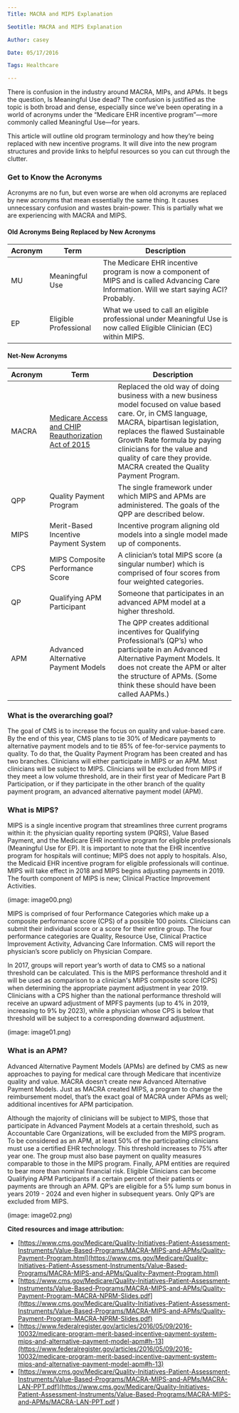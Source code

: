 ```yaml
---
Title: MACRA and MIPS Explanation

Seotitle: MACRA and MIPS Explanation

Author: casey

Date: 05/17/2016

Tags: Healthcare

---
```

There is confusion in the industry around MACRA, MIPs, and APMs. It begs the question, Is Meaningful Use dead? The confusion is justified as the topic is both broad and dense, especially since we’ve been operating in a world of acronyms under the “Medicare EHR incentive program”—more commonly called Meaningful Use—for years.

This article will outline old program terminology and how they’re being replaced with new incentive programs. It will dive into the new program structures and provide links to helpful resources so you can cut through the clutter.

### Get to Know the Acronyms

Acronyms are no fun, but even worse are when old acronyms are replaced by new acronyms that mean essentially the same thing. It causes unnecessary confusion and wastes brain-power. This is partially what we are experiencing with MACRA and MIPS.

#### Old Acronyms Being Replaced by New Acronyms

| Acronym | Term | Description |
|---------|------|-------------|
| MU | Meaningful Use | The Medicare EHR incentive program is now a component of MIPS and is called Advancing Care Information. Will we start saying ACI? Probably. |
| EP | Eligible Professional | What we used to call an eligible professional under Meaningful Use is now called Eligible Clinician (EC) within MIPS. |

#### Net-New Acronyms

| Acronym | Term | Description |
|---------|------|-------------|
| MACRA | [Medicare Access and CHIP Reauthorization Act of 2015](https://www.congress.gov/bill/114th-congress/house-bill/2/text) | Replaced the old way of doing business with a new business model focused on value based care. Or, in CMS language, MACRA, bipartisan legislation, replaces the flawed Sustainable Growth Rate formula by paying clinicians for the value and quality of care they provide.  MACRA created the Quality Payment Program. |
| QPP | Quality Payment Program | The single framework under which MIPS and APMs are administered. The goals of the QPP are described below. |
| MIPS | Merit-Based Incentive Payment System | Incentive program aligning old models into a single model made up of components. |
| CPS | MIPS Composite Performance Score | A clinician’s total MIPS score (a singular number) which is comprised of four scores from four weighted categories. |
| QP | Qualifying APM Participant | Someone that participates in an advanced APM model at a higher threshold. |
| APM | Advanced Alternative Payment Models | The QPP creates additional incentives for Qualifying Professional’s (QP’s) who participate in an Advanced Alternative Payment Models.  It does not create the APM or alter the structure of APMs. (Some think these should have been called AAPMs.) |

### What is the overarching goal?

The goal of CMS is to increase the focus on quality and value-based care. By the end of this year, CMS plans to tie 30% of Medicare payments to alternative payment models and to tie 85% of fee-for-service payments to quality. To do that, the Quality Payment Program has been created and has two branches. Clinicians will either participate in MIPS or an APM. Most clinicians will be subject to MIPS. Clinicians will be excluded from MIPS if they meet a low volume threshold, are in their first year of Medicare Part B Participation, or if they participate in the other branch of the quality payment program, an advanced alternative payment model (APM).

### What is MIPS?

MIPS is a single incentive program that streamlines three current programs within it: the physician quality reporting system (PQRS), Value Based Payment, and the Medicare EHR incentive program for eligible professionals (Meaningful Use for EP). It is important to note that the EHR incentive program for hospitals will continue; MIPS does not apply to hospitals. Also, the Medicaid EHR incentive program for eligible professionals will continue. MIPS will take effect in 2018 and MIPS begins adjusting payments in 2019. The fourth component of MIPS is new; Clinical Practice Improvement Activities.

(image: image00.png)

MIPS is comprised of four Performance Categories which make up a composite performance score (CPS) of a possible 100 points. Clinicians can submit their individual score or a score for their entire group. The four performance categories are Quality, Resource Use, Clinical Practice Improvement Activity, Advancing Care Information. CMS will report the physician’s score publicly on Physician Compare.

In 2017, groups will report year’s worth of data to CMS so a national threshold can be calculated. This is the MIPS performance threshold and it will be used as comparison to a clinician's MIPS composite score (CPS) when determining the appropriate payment adjustment in year 2019. Clinicians with a CPS higher than the national performance threshold will receive an upward adjustment of MPFS payments (up to 4% in 2019, increasing to 9% by 2023), while a physician whose CPS is below that threshold will be subject to a corresponding downward adjustment.

(image: image01.png)

### What is an APM?

Advanced Alternative Payment Models (APMs) are defined by CMS as new approaches to paying for medical care through Medicare that incentivize quality and value. MACRA doesn’t create new Advanced Alternative Payment Models. Just as MACRA created MIPS, a program to change the reimbursement model, that’s the exact goal of MACRA under APMs as well; additional incentives for APM participation.

Although the majority of clinicians will be subject to MIPS, those that participate in Advanced Payment Models at a certain threshold, such as Accountable Care Organizations, will be excluded from the MIPS program. To be considered as an APM, at least 50% of the participating clinicians must use a certified EHR technology. This threshold increases to 75% after year one. The group must also base payment on quality measures comparable to those in the MIPS program. Finally, APM entities are required to bear more than nominal financial risk. Eligible Clinicians can become Qualifying APM Participants if a certain percent of their patients or payments are through an APM. QP’s are eligible for a 5% lump sum bonus in years 2019 - 2024 and even higher in subsequent years. Only QP’s are excluded from MIPS.

(image: image02.png)

**Cited resources and image attribution:**
* [https://www.cms.gov/Medicare/Quality-Initiatives-Patient-Assessment-Instruments/Value-Based-Programs/MACRA-MIPS-and-APMs/Quality-Payment-Program.html](https://www.cms.gov/Medicare/Quality-Initiatives-Patient-Assessment-Instruments/Value-Based-Programs/MACRA-MIPS-and-APMs/Quality-Payment-Program.html)
* [https://www.cms.gov/Medicare/Quality-Initiatives-Patient-Assessment-Instruments/Value-Based-Programs/MACRA-MIPS-and-APMs/Quality-Payment-Program-MACRA-NPRM-Slides.pdf](https://www.cms.gov/Medicare/Quality-Initiatives-Patient-Assessment-Instruments/Value-Based-Programs/MACRA-MIPS-and-APMs/Quality-Payment-Program-MACRA-NPRM-Slides.pdf)
* [https://www.federalregister.gov/articles/2016/05/09/2016-10032/medicare-program-merit-based-incentive-payment-system-mips-and-alternative-payment-model-apm#h-13](https://www.federalregister.gov/articles/2016/05/09/2016-10032/medicare-program-merit-based-incentive-payment-system-mips-and-alternative-payment-model-apm#h-13)
* [https://www.cms.gov/Medicare/Quality-Initiatives-Patient-Assessment-Instruments/Value-Based-Programs/MACRA-MIPS-and-APMs/MACRA-LAN-PPT.pdf](https://www.cms.gov/Medicare/Quality-Initiatives-Patient-Assessment-Instruments/Value-Based-Programs/MACRA-MIPS-and-APMs/MACRA-LAN-PPT.pdf )